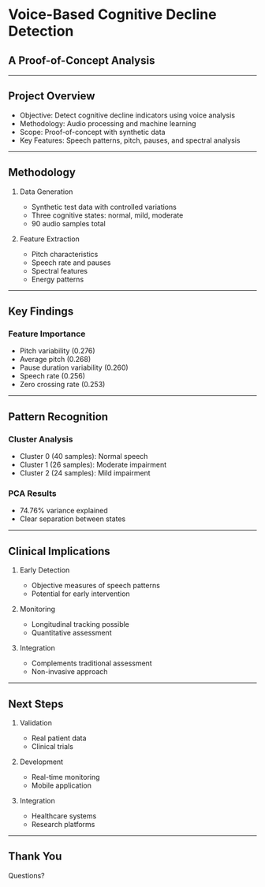 # Voice-Based Cognitive Decline Detection
## A Proof-of-Concept Analysis

---

## Project Overview

- Objective: Detect cognitive decline indicators using voice analysis
- Methodology: Audio processing and machine learning
- Scope: Proof-of-concept with synthetic data
- Key Features: Speech patterns, pitch, pauses, and spectral analysis

---

## Methodology

1. Data Generation
   - Synthetic test data with controlled variations
   - Three cognitive states: normal, mild, moderate
   - 90 audio samples total

2. Feature Extraction
   - Pitch characteristics
   - Speech rate and pauses
   - Spectral features
   - Energy patterns

---

## Key Findings

### Feature Importance
- Pitch variability (0.276)
- Average pitch (0.268)
- Pause duration variability (0.260)
- Speech rate (0.256)
- Zero crossing rate (0.253)

---

## Pattern Recognition

### Cluster Analysis
- Cluster 0 (40 samples): Normal speech
- Cluster 1 (26 samples): Moderate impairment
- Cluster 2 (24 samples): Mild impairment

### PCA Results
- 74.76% variance explained
- Clear separation between states

---

## Clinical Implications

1. Early Detection
   - Objective measures of speech patterns
   - Potential for early intervention

2. Monitoring
   - Longitudinal tracking possible
   - Quantitative assessment

3. Integration
   - Complements traditional assessment
   - Non-invasive approach

---

## Next Steps

1. Validation
   - Real patient data
   - Clinical trials

2. Development
   - Real-time monitoring
   - Mobile application

3. Integration
   - Healthcare systems
   - Research platforms

---

## Thank You

Questions? 